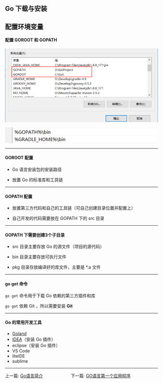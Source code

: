 ## Go 下载与安装


## 配置环境变量

#### 配置 GOROOT 和 GOPATH

![](../images/img01.jpg)


![](../images/img02.jpg)

---

#### GOROOT 配置

- Go 语言安装包的安装路径

- 放置 Go 的标准库和工具链

---

#### GOPATH 配置

- 放置第三方代码和自己的工具链（可自己创建目录位置并配置上）

- 自己开发的代码需要放在 GOPATH 下的 src 目录

---

#### GOPATH 下需要创建3个子目录

  - src 目录主要存放 Go 的源文件（项目的源代码）

  - bin 目录主要存放可执行文件

  - pkg 目录存放编译好的库文件，主要是 *.a 文件

---

#### go get 命令

`go get` 命令用于下载 Go 依赖的第三方插件和库

`go get` 依赖 Git ，所以需要安装 **Git**

---

#### Go 的常用开发工具

  - [Goland](https://www.jetbrains.com/go/download)
  - [IDEA](https://www.jetbrains.com/idea)（安装 Go 插件）
  - eclipse（安装 Go 插件）
  - VS Code
  - liteIDE
  - sublime

---

上一篇: [Go语言简介](01_Go语言简介.md)   &emsp;&emsp;&emsp;&emsp;&emsp;&emsp; 下一篇: [GO语言第一个应用程序](03_GO语言第一个应用程序.md)
